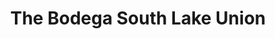 ---
title: "The Bodega South Lake Union"
url: /seattle/the-bodega-south-lake-union/
shop: Lebensmittel
---